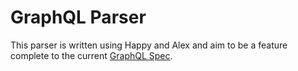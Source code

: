 # GraphQL Parser

This parser is written using Happy and Alex and aim to be a feature
complete to the current [GraphQL Spec](https://spec.graphql.org/).
